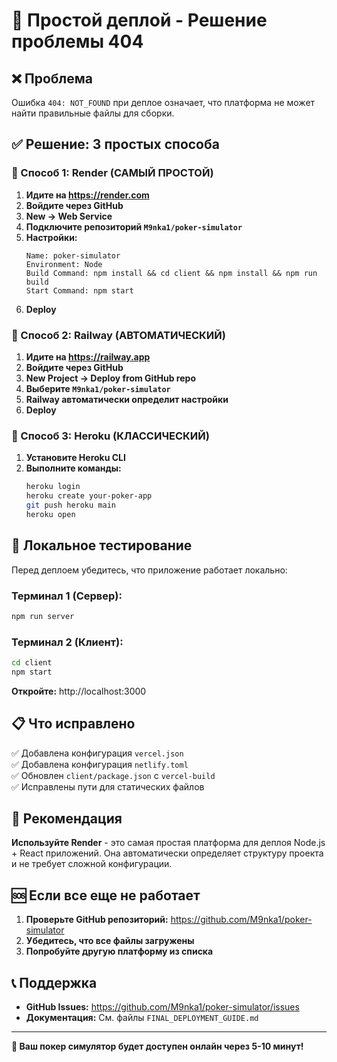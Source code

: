 # 🚀 Простой деплой - Решение проблемы 404

## ❌ Проблема
Ошибка `404: NOT_FOUND` при деплое означает, что платформа не может найти правильные файлы для сборки.

## ✅ Решение: 3 простых способа

### 🥇 Способ 1: Render (САМЫЙ ПРОСТОЙ)

1. **Идите на https://render.com**
2. **Войдите через GitHub**
3. **New → Web Service**
4. **Подключите репозиторий `M9nka1/poker-simulator`**
5. **Настройки:**
   ```
   Name: poker-simulator
   Environment: Node
   Build Command: npm install && cd client && npm install && npm run build
   Start Command: npm start
   ```
6. **Deploy**

### 🥈 Способ 2: Railway (АВТОМАТИЧЕСКИЙ)

1. **Идите на https://railway.app**
2. **Войдите через GitHub**
3. **New Project → Deploy from GitHub repo**
4. **Выберите `M9nka1/poker-simulator`**
5. **Railway автоматически определит настройки**
6. **Deploy**

### 🥉 Способ 3: Heroku (КЛАССИЧЕСКИЙ)

1. **Установите Heroku CLI**
2. **Выполните команды:**
   ```bash
   heroku login
   heroku create your-poker-app
   git push heroku main
   heroku open
   ```

## 🔧 Локальное тестирование

Перед деплоем убедитесь, что приложение работает локально:

### Терминал 1 (Сервер):
```bash
npm run server
```

### Терминал 2 (Клиент):
```bash
cd client
npm start
```

**Откройте:** http://localhost:3000

## 📋 Что исправлено

✅ Добавлена конфигурация `vercel.json`  
✅ Добавлена конфигурация `netlify.toml`  
✅ Обновлен `client/package.json` с `vercel-build`  
✅ Исправлены пути для статических файлов  

## 🎯 Рекомендация

**Используйте Render** - это самая простая платформа для деплоя Node.js + React приложений. Она автоматически определяет структуру проекта и не требует сложной конфигурации.

## 🆘 Если все еще не работает

1. **Проверьте GitHub репозиторий:** https://github.com/M9nka1/poker-simulator
2. **Убедитесь, что все файлы загружены**
3. **Попробуйте другую платформу из списка**

## 📞 Поддержка

- **GitHub Issues:** https://github.com/M9nka1/poker-simulator/issues
- **Документация:** См. файлы `FINAL_DEPLOYMENT_GUIDE.md`

---

**🎉 Ваш покер симулятор будет доступен онлайн через 5-10 минут!** 